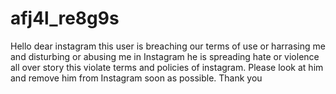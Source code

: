 # afj4l_re8g9s
Hello dear instagram this user  is breaching our terms of use or harrasing me and disturbing or abusing me in Instagram he is spreading hate or violence all over story this violate terms and policies of instagram. Please look at him and remove him from Instagram soon as possible. Thank you
